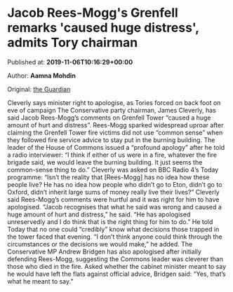 
# Jacob Rees-Mogg's Grenfell remarks 'caused huge distress', admits Tory chairman

Published at: **2019-11-06T10:16:29+00:00**

Author: **Aamna Mohdin**

Original: [the Guardian](https://www.theguardian.com/politics/2019/nov/06/jacob-rees-moggs-grenfell-remarks-caused-huge-distress-admits-tory-chairman)

Cleverly says minister right to apologise, as Tories forced on back foot on eve of campaign
The Conservative party chairman, James Cleverly, has said Jacob Rees-Mogg’s comments on Grenfell Tower “caused a huge amount of hurt and distress”.
Rees-Mogg sparked widespread uproar after claiming the Grenfell Tower fire victims did not use “common sense” when they followed fire service advice to stay put in the burning building.
The leader of the House of Commons issued a “profound apology” after he told a radio interviewer: “I think if either of us were in a fire, whatever the fire brigade said, we would leave the burning building. It just seems the common-sense thing to do.”
Cleverly was asked on BBC Radio 4’s Today programme: “Isn’t the reality that [Rees-Mogg] has no idea how these people live? He has no idea how people who didn’t go to Eton, didn’t go to Oxford, didn’t inherit large sums of money really live their lives?”
Cleverly said Rees-Mogg’s comments were hurtful and it was right for him to have apologised. “Jacob recognises that what he said was wrong and caused a huge amount of hurt and distress,” he said. “He has apologised unreservedly and I do think that is the right thing for him to do.”
He told Today that no one could “credibly” know what decisions those trapped in the tower faced that evening. “I don’t think anyone could think through the circumstances or the decisions we would make,” he added.
The Conservative MP Andrew Bridgen has also apologised after initially defending Rees-Mogg, suggesting the Commons leader was cleverer than those who died in the fire. Asked whether the cabinet minister meant to say he would have left the flats against official advice, Bridgen said: “Yes, that’s what he meant to say.”
